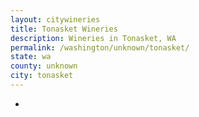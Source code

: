```yaml
---
layout: citywineries
title: Tonasket Wineries
description: Wineries in Tonasket, WA
permalink: /washington/unknown/tonasket/
state: wa
county: unknown
city: tonasket
---
```

-
